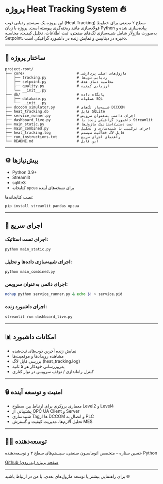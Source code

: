 # پروژه Heat Tracking System 🔥

این پروژه یک سیستم ردیابی ذوب (Heat Tracking) سطح ۲ صنعتی برای خطوط فولادسازی مانند ریخته‌گری پیوسته است. پروژه با زبان Python پیاده‌سازی شده و به‌صورت ماژولار شامل شبیه‌سازی تگ‌های صنعتی، ثبت اطلاعات، تحلیل کیفیت، محاسبه Setpoint، ذخیره در دیتابیس و نمایش زنده در داشبورد گرافیکی است.

---

## 🧱 ساختار پروژه

```
project-root/
├── core/                        # ماژول‌های اصلی پردازشی
│   ├── tracking.py              # ردیابی ذوب‌ها
│   ├── setpoint.py              # محاسبه دمای هدف
│   ├── quality.py               # ارزیابی کیفیت
│   └── __init__.py
├── db/                          # پایگاه داده
│   ├── database.py              # عملیات SQL
│   └── __init__.py
├── dcccom_simulator.py          # شبیه‌ساز تگ‌های DCCCOM
├── heat_tracking.db             # فایل SQLite
├── service_runner.py            # اجرای دائمی به‌عنوان سرویس
├── dashboard_live.py            # داشبورد گرافیکی زنده با Streamlit
├── main_static.py               # تست دستی/استاتیک ماژول‌ها
├── main_combined.py             # اجرای ترکیبی با شبیه‌سازی و تحلیل
├── heat_tracking.log            # فایل لاگ فعالیت سیستم
├── run_instructions.txt         # راهنمای اجرای سریع
└── README.md                    # این فایل
```

---

## ⚙️ پیش‌نیازها

* Python 3.9+
* Streamlit
* sqlite3
* کتابخانه `opcua` برای نسخه‌های آینده

نصب کتابخانه‌ها:

```bash
pip install streamlit pandas opcua
```

---

## 🚀 اجرای سریع

### اجرای تست استاتیک:

```bash
python main_static.py
```

### اجرای شبیه‌سازی داده‌ها و تحلیل:

```bash
python main_combined.py
```

### اجرای دائمی به‌عنوان سرویس:

```bash
nohup python service_runner.py & echo $! > service.pid
```

### اجرای داشبورد زنده:

```bash
streamlit run dashboard_live.py
```

---

## 📊 امکانات داشبورد

* نمایش زنده آخرین ذوب‌های ثبت‌شده
* مشاهده رویدادها و موقعیت‌ها
* بررسی فایل لاگ (heat\_tracking.log)
* به‌روزرسانی خودکار هر ۵ ثانیه
* کنترل راه‌اندازی / توقف سرویس در نوار کناری

---

## 🔒 امنیت و توسعه آینده

* معماری بروکری برای ارتباط بین سطوح Level2 و Level4
* پشتیبانی از OPC UA Client و Server
* شبیه‌سازی Tag‌ها از DCCOM و اتصال به PLC
* تحلیل آلارم‌ها، مدیریت کیفیت و گسترش MES

---

## 👨‍💻 توسعه‌دهنده

حسین ستاره – متخصص اتوماسیون صنعتی، سیستم‌های سطح ۲ و توسعه‌دهنده Python

[Github صفحه پروژه (به‌زودی)](https://github.com/setarehHosseinNet)

---

برای راهنمایی بیشتر یا توسعه ماژول‌های بعدی، با من در ارتباط باشید 🌐
